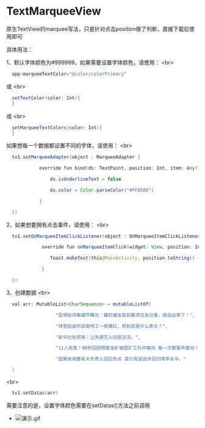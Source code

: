 # TextMarqueeView

原生TextView的marquee写法，只是针对点击position做了判断，直接下载后使用即可

具体用法：

1、默认字体颜色为#999999，如果需要设置字体颜色，请使用：
\<br>
```Java
  app:marqueeTextColor="@color/colorPrimary"
```

  或
\<br>
```Java
  setTextColor(color: Int){
  }
```

  或
\<br>
```Java
  setMarqueeTextColors(color: Int){
  }
```


  如果想每一个数据都设置不同的字体，请使用：
\<br>
```Java
  tv1.setMarqueeAdapter(object : MarqueeAdapter {

            override fun bind(ds: TextPaint, position: Int, item: Any?) {

                ds.isUnderlineText = false

                ds.color = Color.parseColor("#FFA500")

            }

  })
```


2、如果想要拥有点击事件，请使用：
\<br>
```Java
  tv1.setOnMarqueeItemClickListener(object : OnMarqueeItemClickListener {

             override fun onMarqueeItemClick(widget: View, position: Int, item: Any?) {

                Toast.makeText(this@MainActivity, position.toString() + " " + item?.toString(), Toast.LENGTH_SHORT).show()

             }

  })
```

3、创建数据
\<br>
```Java
  val arr: MutableList<CharSequence> = mutableListOf(

                  "昆明劫持案细节曝光：嫌犯被击毙前要求见女记者，她站出来了！",

                  "拜登贴身的亚裔特工一夜爆红，他到底是什么来头？",

                  "新华社批郑爽：让失德艺人彻底凉凉。",

                  "11人获救！90秒回顾栖霞金矿被困矿工升井瞬间 每一次都掌声雷动！",

                  "国家发改委有关负责人回应热点 菜价有望逐步回归常年水平。"

  )
```

\<br>
```Java
  tv1.setDatas(arr)
```


  需要注意的是，设置字体颜色需要在setDatas()方法之前调用


- ![演示.gif](演示.gif)
